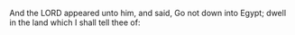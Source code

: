 And the LORD appeared unto him, and said, Go not down into Egypt; dwell in the land which I shall tell thee of:
